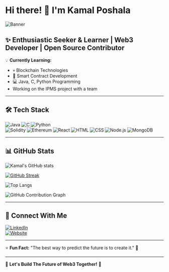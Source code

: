 # Hi there! 👋 I'm Kamal Poshala  

![Banner](https://files.oaiusercontent.com/file-LiygPrhKUSsQv14bwaEtCe?se=2025-03-15T03%3A20%3A26Z&sp=r&sv=2024-08-04&sr=b&rscc=max-age%3D604800%2C%20immutable%2C%20private&rscd=attachment%3B%20filename%3Dac0982ba-eb52-4a77-9771-aaf2380c13c9.webp&sig=nhDqrb0Q4/ZyYh7wNRKPwmiiLElgPMVbw5ibFsUtPhY%3D)  

## ✨ Enthusiastic Seeker & Learner | Web3 Developer | Open Source Contributor

💡 **Currently Learning:**  
- 💀 Blockchain Technologies  
- 💎 Smart Contract Development  
- 💻 Java, C, Python Programming
- Working on the IPMS project with a team 

---  

## 🛠️ Tech Stack  
![Java](https://img.shields.io/badge/-Java-007396?style=flat&logo=java&logoColor=white) ![C](https://img.shields.io/badge/-C-00599C?style=flat&logo=c&logoColor=white) ![Python](https://img.shields.io/badge/-Python-3776AB?style=flat&logo=python&logoColor=white)  
![Solidity](https://img.shields.io/badge/-Solidity-363636?style=flat&logo=solidity&logoColor=white) ![Ethereum](https://img.shields.io/badge/-Ethereum-3C3C3D?style=flat&logo=ethereum&logoColor=white) ![React](https://img.shields.io/badge/-React-61DAFB?style=flat&logo=react&logoColor=black) ![HTML](https://img.shields.io/badge/-HTML5-E34F26?style=flat&logo=html5&logoColor=white) ![CSS](https://img.shields.io/badge/-CSS3-1572B6?style=flat&logo=css3&logoColor=white) ![Node.js](https://img.shields.io/badge/-Node.js-339933?style=flat&logo=node.js&logoColor=white) ![MongoDB](https://img.shields.io/badge/-MongoDB-47A248?style=flat&logo=mongodb&logoColor=white)  

---  

## 📊 GitHub Stats  
![Kamal's GitHub stats](https://github-readme-stats.vercel.app/api?username=Kamal-Poshala&show_icons=true&theme=radical)  

[![GitHub Streak](https://streak-stats.demolab.com/?user=Kamal-Poshala&theme=radical)](https://git.io/streak-stats)  

![Top Langs](https://github-readme-stats.vercel.app/api/top-langs/?username=Kamal-Poshala&layout=compact&theme=radical)  

![GitHub Contribution Graph](https://github-readme-activity-graph.vercel.app/graph?username=Kamal-Poshala&bg_color=0D1117&color=58A6FF&line=58A6FF&point=FFFFFF&hide_border=true)  

---  

## 📧 Connect With Me  
[![LinkedIn](https://img.shields.io/badge/-LinkedIn-0077B5?style=flat&logo=linkedin&logoColor=white)](https://www.linkedin.com/in/kamal-poshala-6431611a7/)  
[![Website](https://img.shields.io/badge/-Portfolio-000?style=flat&logo=vercel&logoColor=white)](https://yourwebsite.com)  

---  

⭐ **Fun Fact:** "The best way to predict the future is to create it." 🚀  

---  

🌟 **Let's Build The Future of Web3 Together!** 🌟  

